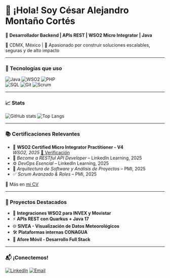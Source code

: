 # 👋 ¡Hola! Soy César Alejandro Montaño Cortés

🎯 **Desarrollador Backend | APIs REST | WSO2 Micro Integrator | Java**

📍 CDMX, México | 💼 Apasionado por construir soluciones escalables, seguras y de alto impacto

---

### 🔧 Tecnologías que uso

![Java](https://img.shields.io/badge/Java-17-orange?logo=java)
![WSO2](https://img.shields.io/badge/WSO2-Micro_Integrator-blue?logo=wso2)
![PHP](https://img.shields.io/badge/PHP-777BB4?logo=php)  
![SQL](https://img.shields.io/badge/SQL-database-green?logo=databricks)
![Git](https://img.shields.io/badge/Git-F05032?logo=git)
![Scrum](https://img.shields.io/badge/Scrum-Agile-blueviolet)

---

### 📈 Stats

![GitHub stats](https://github-readme-stats.vercel.app/api?username=cesarmc96&show_icons=true&theme=tokyonight)
![Top Langs](https://github-readme-stats.vercel.app/api/top-langs/?username=cesarmc96&layout=compact&theme=tokyonight)

---

### 📚 Certificaciones Relevantes

- 🏅 **WSO2 Certified Micro Integrator Practitioner - V4**  
  *WSO2, 2025* [🔗 Verificación](https://certification.wso2.com)
- 📜 *Become a RESTful API Developer* – LinkedIn Learning, 2025  
- ⚙️ *DevOps Esencial* – LinkedIn Learning, 2025  
- 📐 *Arquitectura de Software y Análisis de Proyectos* – PMI, 2025  
- ✅ *Scrum Avanzado & Roles* – PMI, 2025  

🔗 Más en [mi CV](https://www.linkedin.com/in/cesaralejandromontanocortes)

---

### 📂 Proyectos Destacados

- 🔗 **Integraciones WSO2 para INVEX y Movistar**
- ⚡ **APIs REST con Quarkus + Java 17**
- 🌐 **SIVEA - Visualización de Datos Meteorológicos**
- 🛠 **Plataformas internas CONAGUA**
- 📱 **Afore Móvil - Desarrollo Full Stack**

---

### 📬 ¡Conectemos!

[![LinkedIn](https://img.shields.io/badge/LinkedIn-blue?logo=linkedin)](https://www.linkedin.com/in/cesaralejandromontanocortes)
[![Email](https://img.shields.io/badge/Email-cesarmc96@hotmail.com-lightgrey?logo=gmail)](mailto:cesarmc96@hotmail.com)
